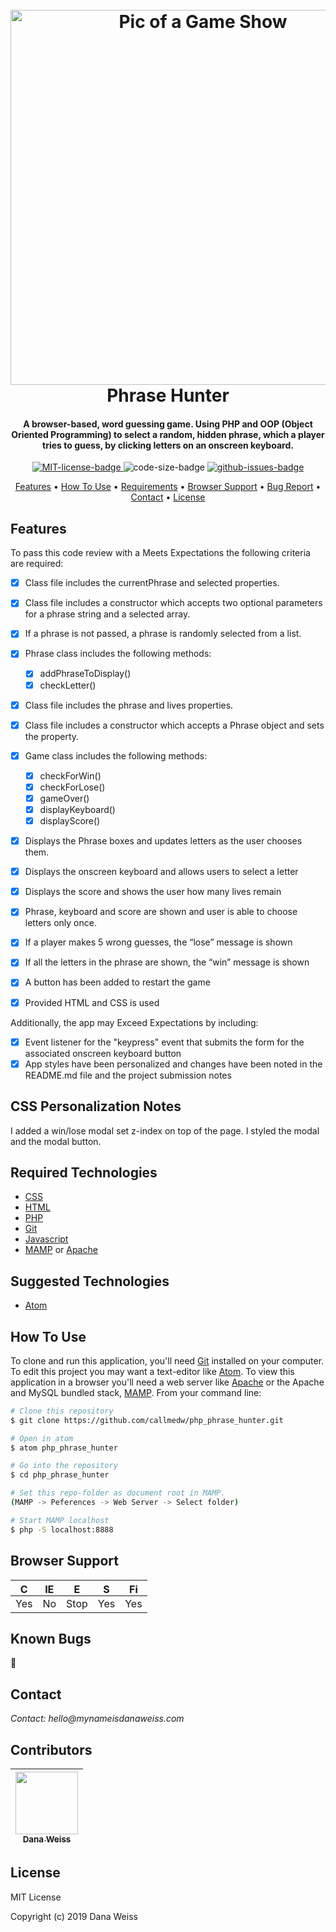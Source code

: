 <h1 align="center">
  <br>
  <a href="http://www.amitmerchant.com/electron-markdownify"><img src="https://www.theatricalrights.com/wp-content/uploads/2016/04/game-show-web-banner.png" alt="Pic of a Game Show" width="600px"></a>
  <br>
  Phrase Hunter
  <br>
</h1>

<h4 align="center">
A browser-based, word guessing game. Using PHP and OOP (Object Oriented Programming) to select a random, hidden phrase, which a player tries to guess, by clicking letters on an onscreen keyboard.
</h4>

<p align="center">
  <a href="https://opensource.org/licenses/MIT">
    <img src="https://img.shields.io/badge/License-MIT-green.svg?style=popout"
    alt="MIT-license-badge">
  </a>
  <img src="https://img.shields.io/github/languages/code-size/callmedw/php_phrase_hunter.svg?style=popout"
  alt="code-size-badge">
  <a href="https://GitHub.com/callmedw/php_phrase_hunter/issues/">
    <img src="https://img.shields.io/github/issues/callmedw/php_phrase_hunter.svg?style=popout"
    alt="github-issues-badge">
  </a>
</p>

<p align="center">
  <a href="#features">Features</a> •
  <a href="#how-to-use">How To Use</a> •
  <a href="#required-technologies">Requirements</a> •
  <a href="#browser-support">Browser Support</a> •
  <a href="#known-bugs">Bug Report</a> •
  <a href="#contact">Contact</a> •
  <a href="#license">License</a>
</p>

## Features

To pass this code review with a Meets Expectations the following criteria are required:

- [x] Class file includes the currentPhrase and selected properties.
- [x] Class file includes a constructor which accepts two optional parameters for a phrase string and a selected array.
- [x] If a phrase is not passed, a phrase is randomly selected from a list.
- [x] Phrase class includes the following methods:
    - [x] addPhraseToDisplay()
    - [x] checkLetter()
- [x] Class file includes the phrase and lives properties.
- [x] Class file includes a constructor which accepts a Phrase object and sets the property.
- [x] Game class includes the following methods:
    - [x] checkForWin()
    - [x] checkForLose()
    - [x] gameOver()
    - [x] displayKeyboard()
    - [x] displayScore()
- [x] Displays the Phrase boxes and updates letters as the user chooses them.
- [x] Displays the onscreen keyboard and allows users to select a letter
- [x] Displays the score and shows the user how many lives remain
- [x] Phrase, keyboard and score are shown and user is able to choose letters only once.
- [x] If a player makes 5 wrong guesses, the “lose” message is shown
- [x] If all the letters in the phrase are shown, the “win” message is shown
- [x] A button has been added to restart the game
- [x] Provided HTML and CSS is used


Additionally, the app may Exceed Expectations by including:

- [x] Event listener for the "keypress" event that submits the form for the associated onscreen keyboard button
- [x] App styles have been personalized and changes have been noted in the README.md file and the project submission notes

## CSS Personalization Notes

I added a win/lose modal set z-index on top of the page.
I styled the modal and the modal button.

## Required Technologies

* [CSS](https://www.w3.org/TR/CSS/)
* [HTML](https://www.w3.org/TR/html5/)
* [PHP](https://php.net)
* [Git](https://git-scm.com)
* [Javascript](https://www.javascript.com/)
* [MAMP](https://www.mamp.info/en/) or [Apache](https://httpd.apache.org/)

## Suggested Technologies

* [Atom](https://atom.io/)

## How To Use

To clone and run this application, you'll need [Git](https://git-scm.com) installed on your computer. To edit this project you may want a text-editor like [Atom](https://atom.io/). To view this application in a browser you'll need a web server like [Apache](https://httpd.apache.org/) or the Apache and MySQL bundled stack, [MAMP](https://www.mamp.info/en/). From your command line:

```bash
# Clone this repository
$ git clone https://github.com/callmedw/php_phrase_hunter.git

# Open in atom
$ atom php_phrase_hunter

# Go into the repository
$ cd php_phrase_hunter

# Set this repo-folder as document root in MAMP.
(MAMP -> Peferences -> Web Server -> Select folder)

# Start MAMP localhost
$ php -S localhost:8888
```
##  Browser Support
| <img src="https://user-images.githubusercontent.com/1215767/34348387-a2e64588-ea4d-11e7-8267-a43365103afe.png" alt="Chrome" width="16px" height="16px" /> | <img src="https://user-images.githubusercontent.com/1215767/34348590-250b3ca2-ea4f-11e7-9efb-da953359321f.png" alt="IE" width="16px" height="16px" />  | <img src="https://user-images.githubusercontent.com/1215767/34348380-93e77ae8-ea4d-11e7-8696-9a989ddbbbf5.png" alt="Edge" width="16px" height="16px" />  | <img src="https://user-images.githubusercontent.com/1215767/34348394-a981f892-ea4d-11e7-9156-d128d58386b9.png" alt="Safari" width="16px" height="16px" />  | <img src="https://user-images.githubusercontent.com/1215767/34348383-9e7ed492-ea4d-11e7-910c-03b39d52f496.png" alt="Firefox" width="16px" height="16px" />  |
| :---------: | :---------: | :---------: | :---------: | :---------: |
| Yes | No | Stop | Yes | Yes |

## Known Bugs

🐞

## Contact

_Contact: hello@mynameisdanaweiss.com_

## Contributors

<!-- prettier-ignore -->
| [<img src="https://avatars2.githubusercontent.com/u/21694548?s=460&v=4" width="100px;"/><br /><sub><b>Dana Weiss</b></sub>](https://github.com/callmedw)<br /> |
| :---: |

## License

MIT License

Copyright (c) 2019 Dana Weiss
